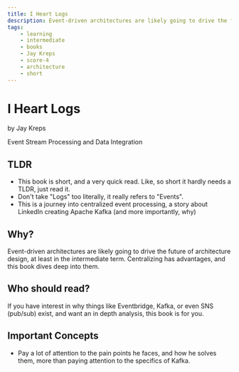 ```yaml
---
title: I Heart Logs
description: Event-driven architectures are likely going to drive the future of architecture design, at least in the intermediate term. Centralizing has advantages, and this book dives deep into them.
tags:
    - learning
    - intermediate
    - books
    - Jay Kreps
    - score-4
    - architecture
    - short
---
```


# I Heart Logs

by Jay Kreps

Event Stream Processing and Data Integration

## TLDR

-   This book is short, and a very quick read. Like, so short it hardly needs a TLDR, just read it.
-   Don't take "Logs" too literally, it really refers to "Events".
-   This is a journey into centralized event processing, a story about LinkedIn creating Apache Kafka (and more importantly, why)

## Why?

Event-driven architectures are likely going to drive the future of architecture design, at least in the intermediate term. Centralizing has advantages, and this book dives deep into them.

## Who should read?

If you have interest in why things like Eventbridge, Kafka, or even SNS (pub/sub) exist, and want an in depth analysis, this book is for you.

## Important Concepts

-   Pay a lot of attention to the pain points he faces, and how he solves them, more than paying attention to the specifics of Kafka.
